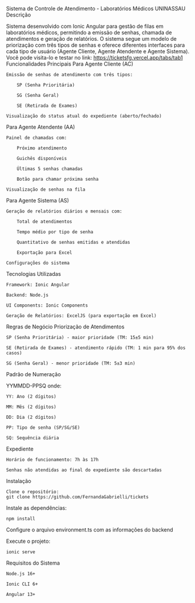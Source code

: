 Sistema de Controle de Atendimento - Laboratórios Médicos UNINASSAU
Descrição

Sistema desenvolvido com Ionic Angular para gestão de filas em laboratórios médicos, permitindo a emissão de senhas, chamada de atendimentos e geração de relatórios. O sistema segue um modelo de priorização com três tipos de senhas e oferece diferentes interfaces para cada tipo de usuário (Agente Cliente, Agente Atendente e Agente Sistema).
Você pode visita-lo e testar no link: https://ticketsfg.vercel.app/tabs/tab1 
Funcionalidades Principais
Para Agente Cliente (AC)

    Emissão de senhas de atendimento com três tipos:

        SP (Senha Prioritária)

        SG (Senha Geral)

        SE (Retirada de Exames)

    Visualização do status atual do expediente (aberto/fechado)

Para Agente Atendente (AA)

    Painel de chamadas com:

        Próximo atendimento

        Guichês disponíveis

        Últimas 5 senhas chamadas

        Botão para chamar próxima senha

    Visualização de senhas na fila

Para Agente Sistema (AS)

    Geração de relatórios diários e mensais com:

        Total de atendimentos

        Tempo médio por tipo de senha

        Quantitativo de senhas emitidas e atendidas

        Exportação para Excel

    Configurações do sistema

Tecnologias Utilizadas

    Framework: Ionic Angular

    Backend: Node.js

    UI Components: Ionic Components

    Geração de Relatórios: ExcelJS (para exportação em Excel)

Regras de Negócio
Priorização de Atendimentos

    SP (Senha Prioritária) - maior prioridade (TM: 15±5 min)

    SE (Retirada de Exames) - atendimento rápido (TM: 1 min para 95% dos casos)

    SG (Senha Geral) - menor prioridade (TM: 5±3 min)

Padrão de Numeração

YYMMDD-PPSQ onde:

    YY: Ano (2 dígitos)

    MM: Mês (2 dígitos)

    DD: Dia (2 dígitos)

    PP: Tipo de senha (SP/SG/SE)

    SQ: Sequência diária

Expediente

    Horário de funcionamento: 7h às 17h

    Senhas não atendidas ao final do expediente são descartadas

Instalação

    Clone o repositório:
    git clone https://github.com/FernandaGabrielli/tickets

Instale as dependências:

    npm install
    
Configure o arquivo environment.ts com as informações do backend

Execute o projeto:

    ionic serve
    
Requisitos do Sistema

    Node.js 16+

    Ionic CLI 6+

    Angular 13+
